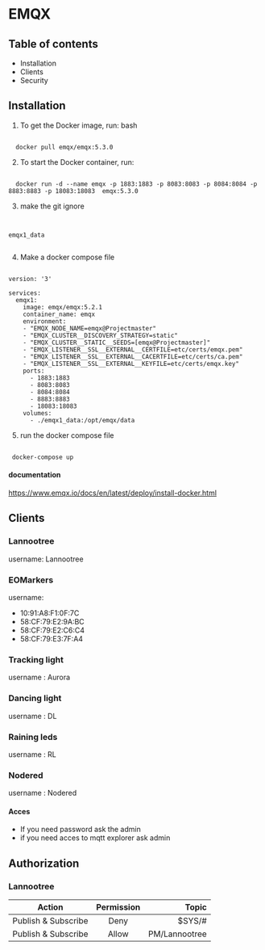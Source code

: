 # EMQX 

## Table of contents

* Installation
* Clients
* Security

## Installation

1. To get the Docker image, run: bash

``` YML

  docker pull emqx/emqx:5.3.0

```

2. To start the Docker container, run:

``` YML

  docker run -d --name emqx -p 1883:1883 -p 8083:8083 -p 8084:8084 -p 8883:8883 -p 18083:18083  emqx:5.3.0

```

3. make the git ignore
``` YML


emqx1_data


```


4. Make a docker compose file
``` YML

version: '3'

services:
  emqx1:
    image: emqx/emqx:5.2.1
    container_name: emqx
    environment:
    - "EMQX_NODE_NAME=emqx@Projectmaster"
    - "EMQX_CLUSTER__DISCOVERY_STRATEGY=static"
    - "EMQX_CLUSTER__STATIC__SEEDS=[emqx@Projectmaster]"
    - "EMQX_LISTENER__SSL__EXTERNAL__CERTFILE=etc/certs/emqx.pem"
    - "EMQX_LISTENER__SSL__EXTERNAL__CACERTFILE=etc/certs/ca.pem"
    - "EMQX_LISTENER__SSL__EXTERNAL__KEYFILE=etc/certs/emqx.key"
    ports:
      - 1883:1883
      - 8083:8083
      - 8084:8084
      - 8883:8883
      - 18083:18083 
    volumes:
      - ./emqx1_data:/opt/emqx/data

```

5. run the docker compose  file

``` YML

 docker-compose up

```

#### documentation
https://www.emqx.io/docs/en/latest/deploy/install-docker.html



## Clients

### Lannootree

username: Lannootree


### EOMarkers

username:  
- 10:91:A8:F1:0F:7C
- 58:CF:79:E2:9A:BC	
- 58:CF:79:E2:C6:C4	
- 58:CF:79:E3:7F:A4	

### Tracking light

username : Aurora


### Dancing light

username : DL

### Raining leds

username : RL


### Nodered

username : Nodered


#### Acces
- If you need password ask the admin
- if you need acces to mqtt explorer ask admin





## Authorization

### Lannootree

| Action   |      Permission  |  Topic |
|----------|:-------------:|------:|
| Publish & Subscribe |  Deny | $SYS/# |
| Publish & Subscribe |    Allow   |  PM/Lannootree |




